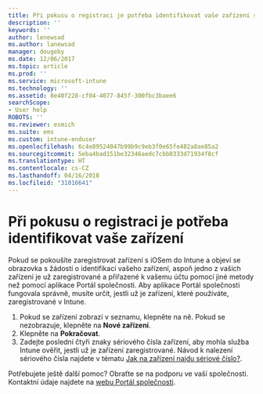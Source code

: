 ```yaml
---
title: Při pokusu o registraci je potřeba identifikovat vaše zařízení s iOSem| Dokumentace Microsoftu
description: ''
keywords: ''
author: lenewsad
ms.author: lanewsad
manager: dougeby
ms.date: 12/06/2017
ms.topic: article
ms.prod: ''
ms.service: microsoft-intune
ms.technology: ''
ms.assetid: 8e40f228-cf04-4077-845f-300fbc3baee6
searchScope:
- User help
ROBOTS: ''
ms.reviewer: esmich
ms.suite: ems
ms.custom: intune-enduser
ms.openlocfilehash: 6c4e89524047b99b9c9eb3f0e65fe482a8ae85a2
ms.sourcegitcommit: 5eba4bad151be32346aedc7cbb0333d71934f8cf
ms.translationtype: HT
ms.contentlocale: cs-CZ
ms.lasthandoff: 04/16/2018
ms.locfileid: "31016641"
---
```

# <a name="you-need-to-identify-your-device-when-youre-trying-to-enroll"></a>Při pokusu o registraci je potřeba identifikovat vaše zařízení

Pokud se pokoušíte zaregistrovat zařízení s iOSem do Intune a objeví se obrazovka s žádostí o identifikaci vašeho zařízení, aspoň jedno z vašich zařízení je už zaregistrované a přiřazené k vašemu účtu pomocí jiné metody než pomocí aplikace Portál společnosti. Aby aplikace Portál společnosti fungovala správně, musíte určit, jestli už je zařízení, které používáte, zaregistrované v Intune.

1. Pokud se zařízení zobrazí v seznamu, klepněte na ně. Pokud se nezobrazuje, klepněte na **Nové zařízení**.
2. Klepněte na **Pokračovat**.
3. Zadejte poslední čtyři znaky sériového čísla zařízení, aby mohla služba Intune ověřit, jestli už je zařízení zaregistrované. Návod k nalezení sériového čísla najdete v tématu [Jak na zařízení najdu sériové číslo?](how-do-i-find-the-serial-number-on-my-device-ios.md).

Potřebujete ještě další pomoc? Obraťte se na podporu ve vaší společnosti. Kontaktní údaje najdete na [webu Portál společnosti](https://portal.manage.microsoft.com#HelpDeskDialog).
